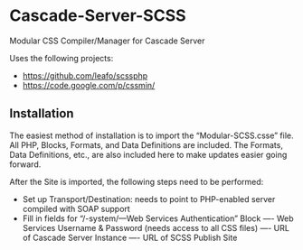 Cascade-Server-SCSS
===================

Modular CSS Compiler/Manager for Cascade Server

Uses the following projects:
- https://github.com/leafo/scssphp
- https://code.google.com/p/cssmin/


Installation
------------
The easiest method of installation is to import the “Modular-SCSS.csse” file. All PHP, Blocks, Formats, and Data Definitions are included. The Formats, Data Definitions, etc., are also included here to make updates easier going forward.

After the Site is imported, the following steps need to be performed:
- Set up Transport/Destination: needs to point to PHP-enabled server compiled with SOAP support
- Fill in fields for “/-system/—Web Services Authentication” Block
—- Web Services Username & Password (needs access to all CSS files)
—- URL of Cascade Server Instance 
—- URL of SCSS Publish Site